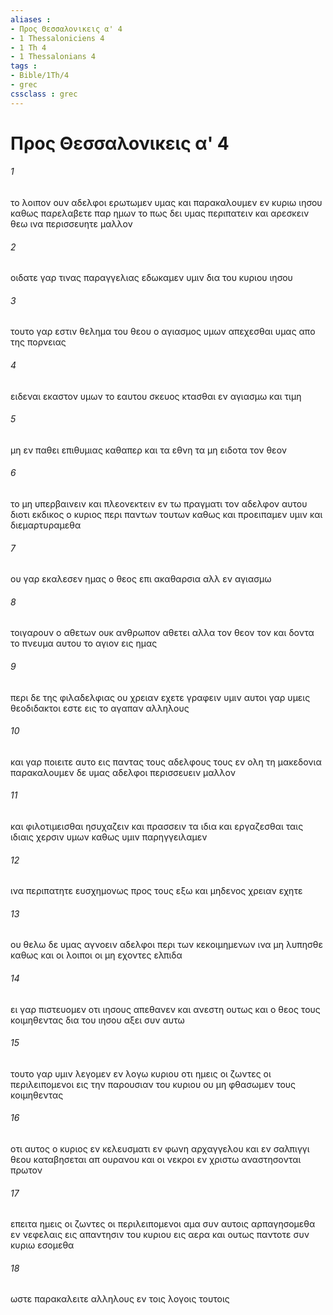 ```yaml
---
aliases : 
- Προς Θεσσαλονικεις α' 4
- 1 Thessaloniciens 4
- 1 Th 4
- 1 Thessalonians 4
tags : 
- Bible/1Th/4
- grec
cssclass : grec
---
```


# Προς Θεσσαλονικεις α' 4

###### 1
το λοιπον ουν αδελφοι ερωτωμεν υμας και παρακαλουμεν εν κυριω ιησου καθως παρελαβετε παρ ημων το πως δει υμας περιπατειν και αρεσκειν θεω ινα περισσευητε μαλλον
###### 2
οιδατε γαρ τινας παραγγελιας εδωκαμεν υμιν δια του κυριου ιησου
###### 3
τουτο γαρ εστιν θελημα του θεου ο αγιασμος υμων απεχεσθαι υμας απο της πορνειας
###### 4
ειδεναι εκαστον υμων το εαυτου σκευος κτασθαι εν αγιασμω και τιμη
###### 5
μη εν παθει επιθυμιας καθαπερ και τα εθνη τα μη ειδοτα τον θεον
###### 6
το μη υπερβαινειν και πλεονεκτειν εν τω πραγματι τον αδελφον αυτου διοτι εκδικος ο κυριος περι παντων τουτων καθως και προειπαμεν υμιν και διεμαρτυραμεθα
###### 7
ου γαρ εκαλεσεν ημας ο θεος επι ακαθαρσια αλλ εν αγιασμω
###### 8
τοιγαρουν ο αθετων ουκ ανθρωπον αθετει αλλα τον θεον τον και δοντα το πνευμα αυτου το αγιον εις ημας
###### 9
περι δε της φιλαδελφιας ου χρειαν εχετε γραφειν υμιν αυτοι γαρ υμεις θεοδιδακτοι εστε εις το αγαπαν αλληλους
###### 10
και γαρ ποιειτε αυτο εις παντας τους αδελφους τους εν ολη τη μακεδονια παρακαλουμεν δε υμας αδελφοι περισσευειν μαλλον
###### 11
και φιλοτιμεισθαι ησυχαζειν και πρασσειν τα ιδια και εργαζεσθαι ταις ιδιαις χερσιν υμων καθως υμιν παρηγγειλαμεν
###### 12
ινα περιπατητε ευσχημονως προς τους εξω και μηδενος χρειαν εχητε
###### 13
ου θελω δε υμας αγνοειν αδελφοι περι των κεκοιμημενων ινα μη λυπησθε καθως και οι λοιποι οι μη εχοντες ελπιδα
###### 14
ει γαρ πιστευομεν οτι ιησους απεθανεν και ανεστη ουτως και ο θεος τους κοιμηθεντας δια του ιησου αξει συν αυτω
###### 15
τουτο γαρ υμιν λεγομεν εν λογω κυριου οτι ημεις οι ζωντες οι περιλειπομενοι εις την παρουσιαν του κυριου ου μη φθασωμεν τους κοιμηθεντας
###### 16
οτι αυτος ο κυριος εν κελευσματι εν φωνη αρχαγγελου και εν σαλπιγγι θεου καταβησεται απ ουρανου και οι νεκροι εν χριστω αναστησονται πρωτον
###### 17
επειτα ημεις οι ζωντες οι περιλειπομενοι αμα συν αυτοις αρπαγησομεθα εν νεφελαις εις απαντησιν του κυριου εις αερα και ουτως παντοτε συν κυριω εσομεθα
###### 18
ωστε παρακαλειτε αλληλους εν τοις λογοις τουτοις
